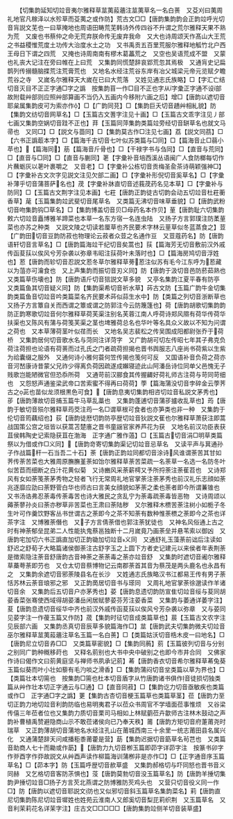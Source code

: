 <!-- { "loadSidebar": true } -->
　　【切集韵延知切竝音夷尔雅释草莁荑蔱蘠注莁荑草名一名白蒉　又芟刈曰荑周礼地官凡稼泽以水殄草而芟荑之或作防】荒古文□□【唐韵集韵韵会正韵竝呼光切音肓説文芜也一曰草掩地也周语田畴荒芜韩诗外传四谷不升谓之荒尔雅释天果不熟为荒　又废也书蔡仲之命无荒弃朕命传无废弃我命　又大也诗周颂天作髙山大王荒之书益稷惟荒度土功传大治度水土之功　又书禹贡五百里荒服尔雅释地觚竹北户西王母日下谓之四荒　又掩也诗周南南有樛木葛藟荒之　又空也吴语荒成不盟　又蒙也礼丧大记注在旁曰帷在上曰荒　又集韵同慌楚辞哀郢荒忽其焉极　又通肓史记扁鹊列传搦髓脑揲荒注荒膏荒也　又地名水经注荒谷东岸有冶父城梁元帝元览赋夕瞻荒谷之寺　又嵗名尔雅释天大嵗在已曰大荒落　又姓见通志氏族略】□【字汇亡结切音灭目不正正字通□字之譌　按集韵苜一作□目不正也字从字彚正字通不设部故附载艸部则应照艸部算画不当仍入五画内今移附六画之后】增□【唐韵以遮切音耶枲属集韵皮可为索亦作】□【广韵同莌】□【集韵巨夭切音趫艸相糺貌】防【集韵文纺切音网草名】□【玉篇古文蓍字注见十画】□【玉篇古文乖字注见丿部七画又集韵空娲切音跬不正也】荓【玉篇同萍集韵类篇竝旁经切音缾草名也就文马帚也　又同□】□【説文与莔同】□【集韵莫古作□注见七画】荔【説文同茘】□【六书正譌菆本字】□【篇海千吉切音七叶似苏类篇与□同】□【篇海音止□蒻小苹也】【篇海同】荕【篇海音斤骨也】□【干禄字书与刍同】□【直音与荒同】□【直音与□同】□【直音与蒯同】荖【字彚补音培西溪丛语闽广人食防榔每切作片蘸蛎灰以荖叶裹嚼之　又音老】□【字彚补公栋切音贡梅圣兪茶诗萌颖强神□】□【字彚补古文次字见説文注见欠部二画】□【字彚补形倪切音奚草名】□【字彚补薄乎切音蒲菩萨名也】荗【字彚补牀直切音述莪荗药名见本草】□【字彚补与防同】□【玉篇古文荆字注见本画】七荰【唐韵正韵徒古切韵会动五切竝音杜荰蘅香草】荱【玉篇集韵竝武斐切音尾草名　又类篇无沸切音味草垂貌】□【唐韵武粉切音吻集韵钩□草名】□【集韵博盖切音贝□母药名本作贝】荲【唐韵耻六切集韵敕六切竝音矗博雅羊蹄菜也本草一名东方宿一名连虫陆　又扬子方言郭璞注防葇荲菜也亦苏之种类　又説文陵之切读若厘草也齐民要术字林云荲草似冬蓝蒸食之】荳【广韵田切音豆韵防菽也物理论云菽者众荳之名通作豆　又荳蔻药名】防【唐韵语轩切音言草名】□【唐韵篇海竝干纪切音矣蒿也】荴【篇海芳无切音敷前汉外戚传函荾荴以俟风兮芳杂袭以弥章韦昭注荴荷叶未落时也】□【篇海房鸠切音浮姓也】荵【唐韵而轸切音忍説文荵冬草尔雅释草蒡荵注似苏有毛今江东呼为荵藏以为菹亦可瀹食也　又上声集韵而振切音刃义同】防【唐韵于汲切音邑防菸茹熟也　又类篇草伤壊也】防【唐韵语斤切音狺説文草多貌　又亭名集韵江夏平春有防亭　又类篇鱼其切音疑义同】防【集韵渠希切音祈水草】荶古文防【玉篇广韵牛金切集韵类篇鱼音切竝音吟类篇菜名齐民要术荶似蒜生水中】防【类篇之列切音浙断草也　又扬子方言簟自关而西谓之簟或谓之防郭注今云防篾篷也】荷【唐韵胡歌切集韵韵防正韵寒歌切竝音何尔雅释草荷芙渠注别名芙蓉江南人呼荷诗郑风隰有荷华传荷华扶渠也又陈风有蒲与荷笺芙渠之茎也埤雅荷总名也华叶等名具众义故以不知为问谓之荷也　又本草薄荷茎叶似荏而长　又地名吴志裴松之传吴围成阳都尉张乔于荷桥　又集韵居何切音歌水名与菏同注详菏字　又广韵胡可切左传昭七年其子弗克负荷注荷担也论语有荷蒉而过孔氏之门者疏荷担揭也晋书舆服志八座尚书荷紫以生紫为祫囊缀之服外　又通何诗小雅何蓑何笠传揭也笺何可反　又国语补音负荷之荷亦音河嵆康诗昔蒙父兄祚少得离负荷因疏遂成嬾寝迹此山阿潘岳诗位同单父邑愧无子贱歌岂能陋微官但恐忝所荷　又通苛前汉郦食其传握齱好荷礼师古注荷与苛同苛细也　又怨怒声通鉴梁武帝口苦索蜜不得再曰荷荷】荸【篇海蒲没切音孛碎金云荸荠古之茈也苗似龙须根黒色可食】【唐韵息夷切集韵相咨切竝音私説文茅秀也】荹【唐韵薄故切音捕玉篇牛马草乱藁也　又集韵蓬逋切音蒲荹攎收乱草也】荺【唐韵于敏切音殒尔雅释草荺茭注荺一名□谓草根可食者也亦笋类也非一种　又集韵于伦切音筠藕绍也】荻【唐韵徒厯切韵防亭歴切竝音狄説文萑也尔雅释草萧获注即蒿战国策公宫之垣皆以获蒿苫楚廧之晋书童謡官家养芦花为获　又地名前汉功臣表获苴侯韩陶史记索隐获苴在渤海　正字通广雅作薖】□【玉篇古切音涓□明草类篇祭以为借或作□义同】【唐韵竒寄切集韵渠记切竝音忌草名　又读平声与萁通孙子作战篇秆一石当吾二十石】荼【唐韵正韵竝同都切音涂诗风谁谓荼苦其甘如荠传荼苦菜也大雅周原膴膴堇荼如饴尔雅释草荼苦菜疏一名荼草一名选一名防冬叶似苦苣而细断之白汁花黄似菊　又诗豳风采荼薪樗又予所捋荼注荼萑苕也　又诗郑风有女如荼笺荼茅秀物之轻者飞行无常周礼地官掌荼注荼茅秀也前汉礼乐志顔如荼兆逐靡应劭曰荼野菅白华也师古曰言美女顔貌如茅荼之柔也荼者即今所谓蒹锥也　又书汤诰弗忍荼毒传荼毒苦也诗大雅民之贪乱宁为荼毒疏荼毒皆恶物　又诗周颂以薅荼蓼孙炎曰荼亦秽草非苦菜也王肃曰荼陆秽　又尔雅释木槚苦荼注树小如栀子冬生叶可作羹饮野客丛书世谓古之荼即今之茶不知荼有数种惟荼槚之荼即今之茶也详茶字注　又博雅荼僭也　又子方言倩荼借也郭注荼犹徒也　又神名风俗通上古之时有神荼郁垒昆弟二人性能执鬼蔡邕独断十二月嵗竟乃画荼垒并悬苇索以御凶　又唐韵宅加切六书正譌直加切正韵锄加切竝音义同　又通舒礼玉藻荼前诎后注读如舒迟之舒荀子大略篇诸侯御荼注古舒字玉之上圆下方者史记建元以来侯者年表荆荼是徴索隐注荼音舒唐韵古音神荼之荼荼毒之荼亦竝音舒　又集韵时遮切音阇尔雅释草蘽荂荼即芀也　又仓太切音蔡博物记云南郡荼首其音为蔡茂是两头鹿名也永昌有之　又集韵余遮切音邪荼陵县名在长沙　又姓通志氏族略汉书江都易王传有男子荼恬苏林云荼音琅邪之邪　又正韵啇居切音书与瑹同　又周礼地官掌荼徐邈读作羊诸切音余　又集韵后五切音户亦茅秀也】荽【唐韵息遗切韵防宣隹切竝音绥与荾同胡荽香菜张骞使西域得胡荽潘岳闲居赋蓼荽芬芳注荽香菜　又集韵与萎通详萎字注】荾【唐韵息遗切音绥华中齐也前汉外戚传函荾荴以俟风兮芳杂袭以弥章　又与荽同见荽字注一作葰玉篇又作防】荿【集韵时征切音成类篇草也】莀【玉篇古文农字注见辰部六画　又集韵丞真切音辰草多貌篇海作□】莁【唐韵武夫切集韵微夫切竝音巫尔雅释草莁荑蔱蘠注草名玉篇一名白蒉】□【类篇姑沃切音梏木皮一曰地名】□【唐韵尼立切音孨□□　又类篇草密貌】□【集韵同葋】莂【玉篇彼列切音与分别之别同广韵种穊移莳也　又释名莂别也大书中央中破别之也即今市井合同　又佛家作诗曰偈作文曰莂黄庭坚与禅师书夙承记莂】莃【唐韵香衣切音希尔雅释草莃兔葵玉篇似葵而叶小壮如藜有毛汋啖之滑香】□【集韵蒲闷切音坌类篇以草为界也】□【类篇壮本切篅也　按集韵□篅也杜本切音盾字从竹唐韵诸书俱作音徒损切独类篇从艸作壮本切正字通云与□通】□【直音同菽】□【集韵讫力切音亟敏疾也类篇或作□　正字通□字之譌】莄【集韵古杏切音梗玉篇草也类篇草茎】莅【唐韵力至切正韵力地切竝音利韵防临也易明夷君子以莅众书周官不学墙面莅事惟烦　又谷梁传僖三年莅者位也又集韵力质切音栗司马相如上林赋藰莅卉歙师古注林木鼓动之声韵补曹植禹赞避隐商山示不敢莅诸侯向已乃奉天秩】莆【唐韵方矩切音府萐莆尧时瑞草　又正韵薄胡切音蒲地名水经注孔山在莆城西南三十余里一统志莆田县名属兴化　又通蒲楚辞天问咸播秬黍莆藿是营】莇【集韵迟据切音筯草名茍芑也　又类篇音助商人七十而耡或作莇】【唐韵力九切音栁玉篇即茆字详茆字注　按篆书卯字作戼酉字作丣故説文从艸酉声读作柳篇海训蒲栁非是亦作□】□【正字通音序玉篇草名】□【茆本字】防【玉篇呼歴切音赥草盛　又集韵郝格切与吓同怒也晋书音义同赫　又乞格切音客防茮惧也】莈【唐韵莫勃切音没玉篇草名】防【唐韵羊捶切集韵尹捶切竝音□扬子方言芡北燕谓之防博雅防芡鸡头也　又营只切音役义同一作□】防【唐韵以遮切音耶説文防也又似邪切音斜玉篇草名集韵菜名】莉【唐韵直尼切集韵陈尼切竝音墀姓也姓苑云淮南人又郎奚切音梨芘莉织荆　又玉篇草名　又音利茉莉花名详茉字注】庄古文□□□□□【唐韵集韵竝侧羊切音装草盛】
